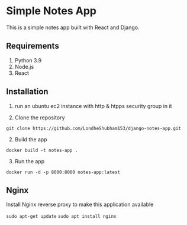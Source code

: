 # Simple Notes App
This is a simple notes app built with React and Django.

## Requirements
1. Python 3.9
2. Node.js
3. React

## Installation
1. run an ubuntu ec2 instance with http & htpps security group in it

1. Clone the repository
```
git clone https://github.com/LondheShubham153/django-notes-app.git
```

2. Build the app
```
docker build -t notes-app .
```

3. Run the app
```
docker run -d -p 8000:8000 notes-app:latest
```

## Nginx

Install Nginx reverse proxy to make this application available

`sudo apt-get update`
`sudo apt install nginx`